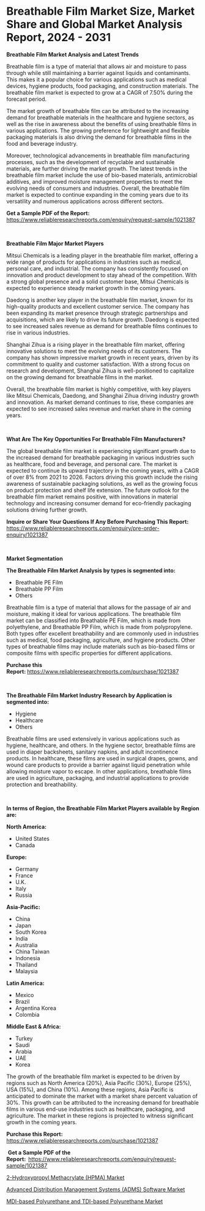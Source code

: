 <p><h1>Breathable Film Market Size, Market Share and Global Market Analysis Report, 2024 - 2031</h1></p><p><strong>Breathable Film Market Analysis and Latest Trends</strong></p>
<p><p>Breathable film is a type of material that allows air and moisture to pass through while still maintaining a barrier against liquids and contaminants. This makes it a popular choice for various applications such as medical devices, hygiene products, food packaging, and construction materials. The breathable film market is expected to grow at a CAGR of 7.50% during the forecast period.</p><p>The market growth of breathable film can be attributed to the increasing demand for breathable materials in the healthcare and hygiene sectors, as well as the rise in awareness about the benefits of using breathable films in various applications. The growing preference for lightweight and flexible packaging materials is also driving the demand for breathable films in the food and beverage industry.</p><p>Moreover, technological advancements in breathable film manufacturing processes, such as the development of recyclable and sustainable materials, are further driving the market growth. The latest trends in the breathable film market include the use of bio-based materials, antimicrobial additives, and improved moisture management properties to meet the evolving needs of consumers and industries. Overall, the breathable film market is expected to continue expanding in the coming years due to its versatility and numerous applications across different sectors.</p></p>
<p><strong>Get a Sample PDF of the Report:&nbsp;</strong> <a href="https://www.reliableresearchreports.com/enquiry/request-sample/1021387">https://www.reliableresearchreports.com/enquiry/request-sample/1021387</a></p>
<p>&nbsp;</p>
<p><strong>Breathable Film Major Market Players</strong></p>
<p><p>Mitsui Chemicals is a leading player in the breathable film market, offering a wide range of products for applications in industries such as medical, personal care, and industrial. The company has consistently focused on innovation and product development to stay ahead of the competition. With a strong global presence and a solid customer base, Mitsui Chemicals is expected to experience steady market growth in the coming years.</p><p>Daedong is another key player in the breathable film market, known for its high-quality products and excellent customer service. The company has been expanding its market presence through strategic partnerships and acquisitions, which are likely to drive its future growth. Daedong is expected to see increased sales revenue as demand for breathable films continues to rise in various industries.</p><p>Shanghai Zihua is a rising player in the breathable film market, offering innovative solutions to meet the evolving needs of its customers. The company has shown impressive market growth in recent years, driven by its commitment to quality and customer satisfaction. With a strong focus on research and development, Shanghai Zihua is well-positioned to capitalize on the growing demand for breathable films in the market.</p><p>Overall, the breathable film market is highly competitive, with key players like Mitsui Chemicals, Daedong, and Shanghai Zihua driving industry growth and innovation. As market demand continues to rise, these companies are expected to see increased sales revenue and market share in the coming years.</p></p>
<p>&nbsp;</p>
<p><strong>What Are The Key Opportunities For Breathable Film Manufacturers?</strong></p>
<p><p>The global breathable film market is experiencing significant growth due to the increased demand for breathable packaging in various industries such as healthcare, food and beverage, and personal care. The market is expected to continue its upward trajectory in the coming years, with a CAGR of over 8% from 2021 to 2026. Factors driving this growth include the rising awareness of sustainable packaging solutions, as well as the growing focus on product protection and shelf life extension. The future outlook for the breathable film market remains positive, with innovations in material technology and increasing consumer demand for eco-friendly packaging solutions driving further growth.</p></p>
<p><strong>Inquire or Share Your Questions If Any Before Purchasing This Report:</strong> <a href="https://www.reliableresearchreports.com/enquiry/pre-order-enquiry/1021387">https://www.reliableresearchreports.com/enquiry/pre-order-enquiry/1021387</a></p>
<p>&nbsp;</p>
<p><strong>Market Segmentation</strong></p>
<p><strong>The Breathable Film Market Analysis by types is segmented into:</strong></p>
<p><ul><li>Breathable PE Film</li><li>Breathable PP Film</li><li>Others</li></ul></p>
<p><p>Breathable film is a type of material that allows for the passage of air and moisture, making it ideal for various applications. The breathable film market can be classified into Breathable PE Film, which is made from polyethylene, and Breathable PP Film, which is made from polypropylene. Both types offer excellent breathability and are commonly used in industries such as medical, food packaging, agriculture, and hygiene products. Other types of breathable films may include materials such as bio-based films or composite films with specific properties for different applications.</p></p>
<p><strong>Purchase this Report:&nbsp;</strong><a href="https://www.reliableresearchreports.com/purchase/1021387">https://www.reliableresearchreports.com/purchase/1021387</a></p>
<p>&nbsp;</p>
<p><strong>The Breathable Film Market Industry Research by Application is segmented into:</strong></p>
<p><ul><li>Hygiene</li><li>Healthcare</li><li>Others</li></ul></p>
<p><p>Breathable films are used extensively in various applications such as hygiene, healthcare, and others. In the hygiene sector, breathable films are used in diaper backsheets, sanitary napkins, and adult incontinence products. In healthcare, these films are used in surgical drapes, gowns, and wound care products to provide a barrier against liquid penetration while allowing moisture vapor to escape. In other applications, breathable films are used in agriculture, packaging, and industrial applications to provide protection and breathability.</p></p>
<p>&nbsp;</p>
<p><strong>In terms of Region, the Breathable Film Market Players available by Region are:</strong></p>
<p>
    <p> <strong> North America: </strong>
        <ul>
            <li>United States</li>
            <li>Canada</li>
        </ul>
        </p> 
    <p> <strong> Europe: </strong>
        <ul>
            <li>Germany</li>
            <li>France</li>
            <li>U.K.</li>
            <li>Italy</li>
            <li>Russia</li>
        </ul>
        </p> 
    <p> <strong> Asia-Pacific: </strong>
        <ul>
            <li>China</li>
            <li>Japan</li>
            <li>South Korea</li>
            <li>India</li>
            <li>Australia</li>
            <li>China Taiwan</li>
            <li>Indonesia</li>
            <li>Thailand</li>
            <li>Malaysia</li>
        </ul>
        </p> 
    <p> <strong> Latin America: </strong>
        <ul>
            <li>Mexico</li>
            <li>Brazil</li>
            <li>Argentina Korea</li>
            <li>Colombia</li>
        </ul>
        </p> 
    <p> <strong> Middle East & Africa: </strong>
        <ul>
            <li>Turkey</li>
            <li>Saudi</li>
            <li>Arabia</li>
            <li>UAE</li>
            <li>Korea</li>
        </ul>
    </p>
    </p>
<p><p>The growth of the breathable film market is expected to be driven by regions such as North America (20%), Asia Pacific (30%), Europe (25%), USA (15%), and China (10%). Among these regions, Asia Pacific is anticipated to dominate the market with a market share percent valuation of 30%. This growth can be attributed to the increasing demand for breathable films in various end-use industries such as healthcare, packaging, and agriculture. The market in these regions is projected to witness significant growth in the coming years.</p></p>
<p><strong>Purchase this Report: </strong><a href="https://www.reliableresearchreports.com/purchase/1021387">https://www.reliableresearchreports.com/purchase/1021387</a></p>
<p>&nbsp;<strong>Get a Sample PDF of the Report:&nbsp;&nbsp;</strong><a href="https://www.reliableresearchreports.com/enquiry/request-sample/1021387">https://www.reliableresearchreports.com/enquiry/request-sample/1021387</a></p>
<p><strong></strong></p>
<p><p><a href="https://view.publitas.com/reportprime-1/2-hydroxypropyl-methacrylate-hpma-market-size-reflecting-a-forecast-till-2030-market-by-type-by-application-and-by-geography/">2-Hydroxypropyl Methacrylate (HPMA) Market</a></p><p><a href="https://view.publitas.com/reportprime-1/advanced-distribution-management-systems-adms-software-market-a-comprehensive-report-of-its-market-share-growth-trends-2023-2030/">Advanced Distribution Management Systems (ADMS) Software Market</a></p><p><a href="https://view.publitas.com/reportprime-1/mdi-based-polyurethane-and-tdi-based-polyurethane-market-size-and-growth-market-segmentation-regional-and-country-breakdowns-and-market-trends-for-period-from-2023-2030/">MDI-based Polyurethane and TDI-based Polyurethane Market</a></p></p>